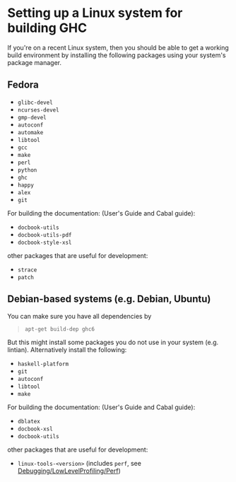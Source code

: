 # Setting up a Linux system for building GHC


If you're on a recent Linux system, then you should be able to get a working build environment by installing the following packages using your system's package manager.

## Fedora

- `glibc-devel`
- `ncurses-devel`
- `gmp-devel`
- `autoconf`
- `automake`
- `libtool`
- `gcc`
- `make`
- `perl`
- `python`
- `ghc`
- `happy`
- `alex`
- `git`


For building the documentation: (User's Guide and Cabal guide):

- `docbook-utils`
- `docbook-utils-pdf`
- `docbook-style-xsl`


other packages that are useful for development:

- `strace`
- `patch`

## Debian-based systems (e.g. Debian, Ubuntu)


You can make sure you have all dependencies by

> `apt-get build-dep ghc6`


But this might install some packages you do not use in your system (e.g. lintian).  Alternatively install the following:

- `haskell-platform`
- `git`
- `autoconf`
- `libtool`
- `make`


For building the documentation: (User's Guide and Cabal guide):

- `dblatex`
- `docbook-xsl`
- `docbook-utils`


other packages that are useful for development:

- `linux-tools-<version>` (includes `perf`, see [Debugging/LowLevelProfiling/Perf](debugging/low-level-profiling/perf))
